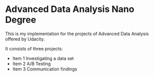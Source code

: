 # Advanced Data Analysis Nano Degree

This is my implementation for the projects of Advanced Data Analysis offered by Udacity.

It consists of three projects:

* Item 1 Investigating a data set
* Item 2 A/B Testing
* Item 3 Communication findings

